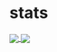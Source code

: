 # stats
<a href="https://github.com/glooskap/stas">
  <img align="center" src="https://github-readme-stats.vercel.app/api/top-langs/?username=glooskap" />
</a>
<a href="https://github.com/glooskap/stats">
  <img align="center" src="https://github-readme-stats.vercel.app/api?username=glooskap" />
</a>

